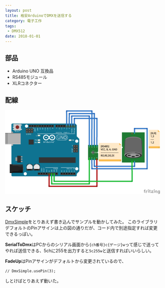 ```yaml
---
layout: post
title: 格安ArduinoでDMXを送信する
category: 電子工作
tags:
 - DMX512
date: 2018-01-01
---
```



## 部品

* Arduino UNO 互換品
* RS485モジュール
* XLRコネクター

## 配線

![](./images/20180101214426.png)

## スケッチ

[DmxSimple](https://github.com/PaulStoffregen/DmxSimple)をとりあえず書き込んでサンプルを動かしてみた。
このライブラリデフォルトのPinアサインは上の図の通りだが、コード内で別途指定すれば変更できるっぽい。

**SerialToDmx**はPCからのシリアル画面から`{ch番号}c{ゲージ}w`って感じで送ってやれば送信できる、5chに255を出力すると`5c255w`と送信すればいいらしい。

**FadeUp**はPinアサインがデフォルトから変更されているので、

```
// DmxSimple.usePin(3);
```

しとけばとりあえず動いた。
